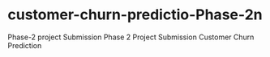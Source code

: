 # customer-churn-predictio-Phase-2n
Phase-2 project Submission 
Phase 2 Project Submission
Customer Churn Prediction
